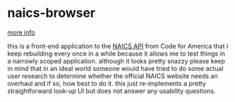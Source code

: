 naics-browser
=============

[more info](https://github.com/codeforamerica/naics-api)

this is a front-end application to the [NAICS API](http://naics.codeforamerica.org/)
from Code for America that i keep rebuilding every once in a while because it
allows me to test things in a narrowly scoped application. although it looks
pretty snazzy please keep in mind that in an ideal world someone would have
tried to do some actual user research to determine whether the official NAICS
website needs an overhaul and if so, how best to do it. this just re-implements
a pretty straightforward look-up UI but does not answer any usability questions.
